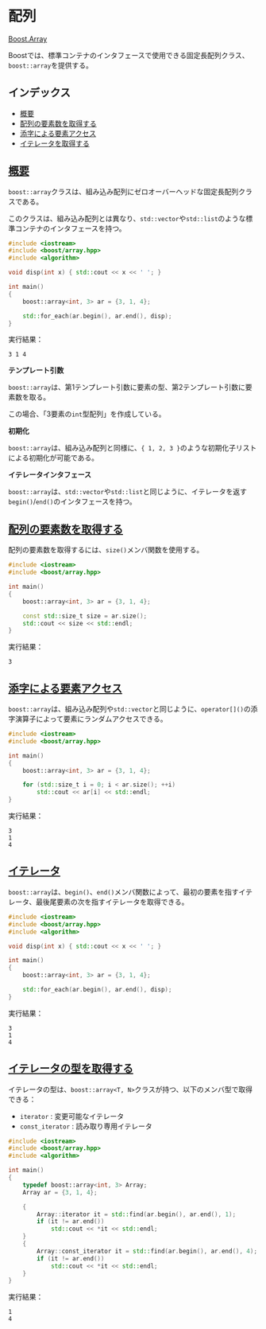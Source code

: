 # 配列
[Boost.Array](http://www.boost.org/doc/libs/release/doc/html/array.html)

Boostでは、標準コンテナのインタフェースで使用できる固定長配列クラス、`boost::array`を提供する。

## インデックス

- [概要](#overview)
- [配列の要素数を取得する](#size)
- [添字による要素アクセス](#at)
- [イテレータを取得する](#iterator)


## <a id="overview" href="#overview">概要</a>
`boost::array`クラスは、組み込み配列にゼロオーバーヘッドな固定長配列クラスである。

このクラスは、組み込み配列とは異なり、`std::vector`や`std::list`のような標準コンテナのインタフェースを持つ。

```cpp example
#include <iostream>
#include <boost/array.hpp>
#include <algorithm>

void disp(int x) { std::cout << x << ' '; }

int main()
{
    boost::array<int, 3> ar = {3, 1, 4};

    std::for_each(ar.begin(), ar.end(), disp);
}
```

実行結果：

```
3 1 4 
```


**テンプレート引数**

`boost::array`は、第1テンプレート引数に要素の型、第2テンプレート引数に要素数を取る。

この場合、「3要素の`int`型配列」を作成している。


**初期化**

`boost::array`は、組み込み配列と同様に、`{ 1, 2, 3 }`のような初期化子リストによる初期化が可能である。


**イテレータインタフェース**

`boost::array`は、`std::vector`や`std::list`と同じように、イテレータを返す`begin()`/`end()`のインタフェースを持つ。


## <a id="size" href="#size">配列の要素数を取得する</a>

配列の要素数を取得するには、`size()`メンバ関数を使用する。

```cpp example
#include <iostream>
#include <boost/array.hpp>

int main()
{
    boost::array<int, 3> ar = {3, 1, 4};

    const std::size_t size = ar.size();
    std::cout << size << std::endl;
}
```


実行結果：

```
3
```


## <a id="at" href="#at">添字による要素アクセス</a>

`boost::array`は、組み込み配列や`std::vector`と同じように、`operator[]()`の添字演算子によって要素にランダムアクセスできる。

```cpp example
#include <iostream>
#include <boost/array.hpp>

int main()
{
    boost::array<int, 3> ar = {3, 1, 4};

    for (std::size_t i = 0; i < ar.size(); ++i)
        std::cout << ar[i] << std::endl;
}
```


実行結果：

```
3
1
4
```

## <a id="iterator" href="#iterator">イテレータ</a>

`boost::array`は、`begin()`、`end()`メンバ関数によって、最初の要素を指すイテレータ、最後尾要素の次を指すイテレータを取得できる。


```cpp example
#include <iostream>
#include <boost/array.hpp>
#include <algorithm>

void disp(int x) { std::cout << x << ' '; }

int main()
{
    boost::array<int, 3> ar = {3, 1, 4};

    std::for_each(ar.begin(), ar.end(), disp);
}
```

実行結果：

```
3
1
4
```


## <a id="iterator-type" href="#iterator-type">イテレータの型を取得する</a>

イテレータの型は、`boost::array<T, N>`クラスが持つ、以下のメンバ型で取得できる：

- `iterator` : 変更可能なイテレータ
- `const_iterator` : 読み取り専用イテレータ


```cpp example
#include <iostream>
#include <boost/array.hpp>
#include <algorithm>

int main()
{
    typedef boost::array<int, 3> Array;
    Array ar = {3, 1, 4};

    {
        Array::iterator it = std::find(ar.begin(), ar.end(), 1);
        if (it != ar.end())
            std::cout << *it << std::endl;
    }
    {
        Array::const_iterator it = std::find(ar.begin(), ar.end(), 4);
        if (it != ar.end())
            std::cout << *it << std::endl;
    }
}
```


実行結果：

```
1
4
```


